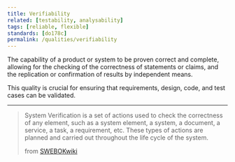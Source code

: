 ```yaml
---
title: Verifiability
related: [testability, analysability]
tags: [reliable, flexible]
standards: [do178c]
permalink: /qualities/verifiability
---
```


The capability of a product or system to be proven correct and complete, allowing for the checking of the correctness of statements or claims, and the replication or confirmation of results by independent means.

This quality is crucial for ensuring that requirements, design, code, and test cases can be validated.

<hr>

>System Verification is a set of actions used to check the correctness of any element, such as a system element, a system, a document, a service, a task, a requirement, etc. 
>These types of actions are planned and carried out throughout the life cycle of the system. 
>
> from [SWEBOKwiki](https://sebokwiki.org/wiki/System_Verification)
